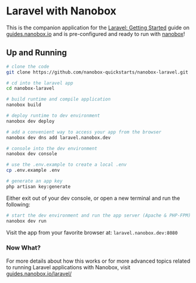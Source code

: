 # Laravel with Nanobox
This is the companion application for the [Laravel: Getting Started](https://guides.nanobox.io/laravel/) guide on [guides.nanobox.io](https://guides.nanobox.io) and is pre-configured and ready to run with [nanobox](https://nanobox.io/)!

## Up and Running

``` bash
# clone the code
git clone https://github.com/nanobox-quickstarts/nanobox-laravel.git

# cd into the laravel app
cd nanobox-laravel

# build runtime and compile application
nanobox build

# deploy runtime to dev environment
nanobox dev deploy

# add a convenient way to access your app from the browser
nanobox dev dns add laravel.nanobox.dev

# console into the dev environment
nanobox dev console

# use the .env.example to create a local .env
cp .env.example .env

# generate an app key
php artisan key:generate
```

Either exit out of your dev console, or open a new terminal and run the following:

```bash
# start the dev environment and run the app server (Apache & PHP-FPM)
nanobox dev run
```

Visit the app from your favorite browser at: `laravel.nanobox.dev:8080`

### Now What?
For more details about how this works or for more advanced topics related to running Laravel applications with Nanobox, visit [guides.nanobox.io/laravel/](https://guides.nanobox.io/laravel/)
